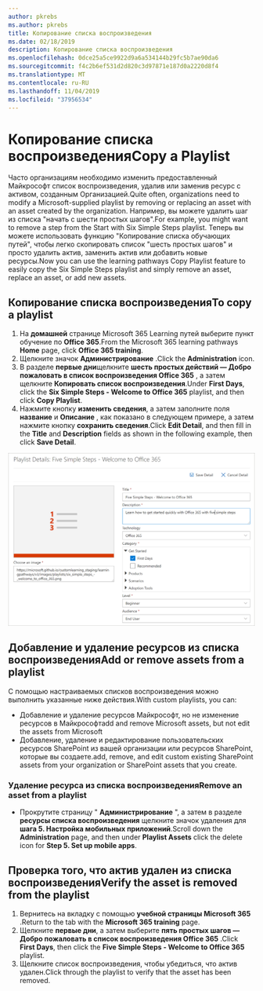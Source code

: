 ```yaml
---
author: pkrebs
ms.author: pkrebs
title: Копирование списка воспроизведения
ms.date: 02/18/2019
description: Копирование списка воспроизведения
ms.openlocfilehash: 0dce25a5ce9922d9a6a534144b29fc5b7ae90da6
ms.sourcegitcommit: f4c2b6ef531d2d820c3d97871e187d0a2220d8f4
ms.translationtype: MT
ms.contentlocale: ru-RU
ms.lasthandoff: 11/04/2019
ms.locfileid: "37956534"
---
```

# <a name="copy-a-playlist"></a><span data-ttu-id="4a290-103">Копирование списка воспроизведения</span><span class="sxs-lookup"><span data-stu-id="4a290-103">Copy a Playlist</span></span>
<span data-ttu-id="4a290-104">Часто организациям необходимо изменить предоставленный Майкрософт список воспроизведения, удалив или заменив ресурс с активом, созданным Организацией.</span><span class="sxs-lookup"><span data-stu-id="4a290-104">Quite often, organizations need to modify a Microsoft-supplied playlist by removing or replacing an asset with an asset created by the organization.</span></span> <span data-ttu-id="4a290-105">Например, вы можете удалить шаг из списка "начать с шести простых шагов".</span><span class="sxs-lookup"><span data-stu-id="4a290-105">For example, you might want to remove a step from the Start with Six Simple Steps playlist.</span></span> <span data-ttu-id="4a290-106">Теперь вы можете использовать функцию "Копирование списка обучающих путей", чтобы легко скопировать список "шесть простых шагов" и просто удалить актив, заменить актив или добавить новые ресурсы.</span><span class="sxs-lookup"><span data-stu-id="4a290-106">Now you can use the learning pathways Copy Playlist feature to easily copy the Six Simple Steps playlist and simply remove an asset, replace an asset, or add new assets.</span></span> 

## <a name="to-copy-a-playlist"></a><span data-ttu-id="4a290-107">Копирование списка воспроизведения</span><span class="sxs-lookup"><span data-stu-id="4a290-107">To copy a playlist</span></span>

1. <span data-ttu-id="4a290-108">На **домашней** странице Microsoft 365 Learning путей выберите пункт обучение по **Office 365**.</span><span class="sxs-lookup"><span data-stu-id="4a290-108">From the Microsoft 365 learning pathways **Home** page, click **Office 365 training**.</span></span>
2. <span data-ttu-id="4a290-109">Щелкните значок **Администрирование** .</span><span class="sxs-lookup"><span data-stu-id="4a290-109">Click the **Administration** icon.</span></span>
3. <span data-ttu-id="4a290-110">В разделе **первые дни**щелкните **шесть простых действий — Добро пожаловать в список воспроизведения Office 365** , а затем щелкните **Копировать список воспроизведения**.</span><span class="sxs-lookup"><span data-stu-id="4a290-110">Under **First Days**, click the **Six Simple Steps - Welcome to Office 365** playlist, and then click **Copy Playlist**.</span></span> 
4. <span data-ttu-id="4a290-111">Нажмите кнопку **изменить сведения**, а затем заполните поля **название** и **Описание** , как показано в следующем примере, а затем нажмите кнопку **сохранить сведения**.</span><span class="sxs-lookup"><span data-stu-id="4a290-111">Click **Edit Detail**, and then fill in the **Title** and **Description** fields as shown in the following example, then click **Save Detail**.</span></span>  
 
![CG-copyplaylist5steps. png](media/cg-copyplaylist5steps.png)

## <a name="add-or-remove-assets-from-a-playlist"></a><span data-ttu-id="4a290-113">Добавление и удаление ресурсов из списка воспроизведения</span><span class="sxs-lookup"><span data-stu-id="4a290-113">Add or remove assets from a playlist</span></span>
<span data-ttu-id="4a290-114">С помощью настраиваемых списков воспроизведения можно выполнить указанные ниже действия.</span><span class="sxs-lookup"><span data-stu-id="4a290-114">With custom playlists, you can:</span></span>
- <span data-ttu-id="4a290-115">Добавление и удаление ресурсов Майкрософт, но не изменение ресурсов в Майкрософт</span><span class="sxs-lookup"><span data-stu-id="4a290-115">add and remove Microsoft assets, but not edit the assets from Microsoft</span></span>
- <span data-ttu-id="4a290-116">Добавление, удаление и редактирование пользовательских ресурсов SharePoint из вашей организации или ресурсов SharePoint, которые вы создаете.</span><span class="sxs-lookup"><span data-stu-id="4a290-116">add, remove, and edit custom existing SharePoint assets from your organization or SharePoint assets that you create.</span></span> 

### <a name="remove-an-asset-from-a-playlist"></a><span data-ttu-id="4a290-117">Удаление ресурса из списка воспроизведения</span><span class="sxs-lookup"><span data-stu-id="4a290-117">Remove an asset from a playlist</span></span>
- <span data-ttu-id="4a290-118">Прокрутите страницу " **Администрирование** ", а затем в разделе **ресурсы списка воспроизведения** щелкните значок удаления для **шага 5. Настройка мобильных приложений**.</span><span class="sxs-lookup"><span data-stu-id="4a290-118">Scroll down the **Administration** page, and then under **Playlist Assets** click the delete icon for **Step 5. Set up mobile apps**.</span></span> 

## <a name="verify-the-asset-is-removed-from-the-playlist"></a><span data-ttu-id="4a290-119">Проверка того, что актив удален из списка воспроизведения</span><span class="sxs-lookup"><span data-stu-id="4a290-119">Verify the asset is removed from the playlist</span></span>
1. <span data-ttu-id="4a290-120">Вернитесь на вкладку с помощью **учебной страницы Microsoft 365** .</span><span class="sxs-lookup"><span data-stu-id="4a290-120">Return to the tab with the **Microsoft 365 training** page.</span></span>
2. <span data-ttu-id="4a290-121">Щелкните **первые дни**, а затем выберите **пять простых шагов — Добро пожаловать в список воспроизведения Office 365** .</span><span class="sxs-lookup"><span data-stu-id="4a290-121">Click **First Days**, then click the **Five Simple Steps - Welcome to Office 365** playlist.</span></span> 
3. <span data-ttu-id="4a290-122">Щелкните список воспроизведения, чтобы убедиться, что актив удален.</span><span class="sxs-lookup"><span data-stu-id="4a290-122">Click through the playlist to verify that the asset has been removed.</span></span>



